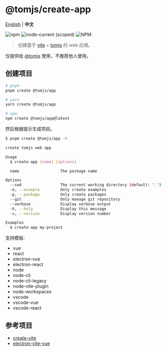 # @tomjs/create-app

[English](./README.md) | **中文**

![npm](https://img.shields.io/npm/v/@tomjs/create-app) ![node-current (scoped)](https://img.shields.io/node/v/@tomjs/create-app) ![NPM](https://img.shields.io/npm/l/@tomjs/create-app)

> 创建基于 [vite](https://github.com/vitejs/vite) + [tomjs](https://github.com/tomjs) 的 web 应用。

仅提供给 [@tomjs](https://github.com/tomjs) 使用，不推荐他人使用。

## 创建项目

```bash
# pnpm
pnpm create @tomjs/app

# yarn
yarn create @tomjs/app

# npm
npm create @tomjs/app@latest
```

然后根据提示生成项目。

```bash
$ pnpm create @tomjs/app -h

create tomjs web app

Usage
  $ create-app [name] [options]

  name                  The package name

Options
  --cwd                 The current working directory (default: ".")
  -e, --example         Only create examples
  -p, --package         Only create packages
  --git                 Only manage git repository
  --verbose             Display verbose output
  -h, --help            Display this message
  -v, --version         Display version number

Examples
  $ create-app my-project
```

支持模板:

- vue
- react
- electron-vue
- electron-react
- node
- node-cli
- node-cli-legacy
- node-vite-plugin
- node-workspaces
- vscode
- vscode-vue
- vscode-react

## 参考项目

- [create-vite](https://github.com/vitejs/vite/tree/main/packages/create-vite)
- [electron-vite-vue](https://github.com/electron-vite/electron-vite-vue)
